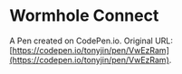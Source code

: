 # Wormhole Connect

A Pen created on CodePen.io. Original URL: [https://codepen.io/tonyjin/pen/VwEzRam](https://codepen.io/tonyjin/pen/VwEzRam).

